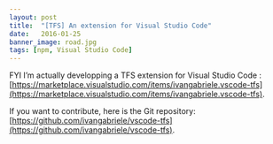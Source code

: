 ```yaml
---
layout: post
title:  "[TFS] An extension for Visual Studio Code"
date:   2016-01-25
banner_image: road.jpg
tags: [npm, Visual Studio Code]
---
```


FYI I’m actually developping a TFS extension for Visual Studio Code : [https://marketplace.visualstudio.com/items/ivangabriele.vscode-tfs](https://marketplace.visualstudio.com/items/ivangabriele.vscode-tfs).

If you want to contribute, here is the Git repository: [https://github.com/ivangabriele/vscode-tfs](https://github.com/ivangabriele/vscode-tfs).
